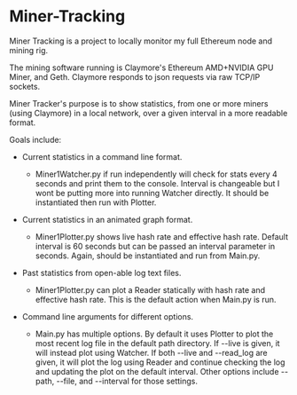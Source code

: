 # Miner-Tracking

Miner Tracking is a project to locally monitor my full Ethereum node and mining rig.

The mining software running is Claymore's Ethereum AMD+NVIDIA GPU Miner, and Geth. Claymore responds to json requests via raw TCP/IP sockets.

Miner Tracker's purpose is to show statistics, from one or more miners (using Claymore) in a local network, over a given interval in a more readable format.

Goals include:

* Current statistics in a command line format.

  * Miner1Watcher.py if run independently will check for stats every 4 seconds and print them to the console. Interval is changeable but I wont be putting more into running Watcher directly. It should be instantiated then run with Plotter.

* Current statistics in an animated graph format.

  * Miner1Plotter.py shows live hash rate and effective hash rate. Default interval is 60 seconds but can be passed an interval parameter in seconds. Again, should be instantiated and run from Main.py.

* Past statistics from open-able log text files.

  * Miner1Plotter.py can plot a Reader statically with hash rate and effective hash rate. This is the default action when Main.py is run.

* Command line arguments for different options.

  * Main.py has multiple options. By default it uses Plotter to plot the most recent log file in the default path directory. If --live is given, it will instead plot using Watcher. If both --live and --read_log are given, it will plot the log using Reader and continue checking the log and updating the plot on the default interval. Other options include --path, --file, and --interval for those settings.
